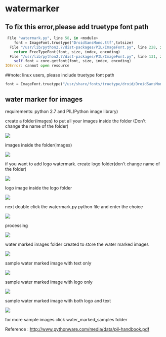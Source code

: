 watermarker
===========
## To fix this error,please add truetype font path 
```python
 File "watermark.py", line 58, in <module>
    font = ImageFont.truetype("DroidSansMono.ttf",txtsize)
  File "/usr/lib/python2.7/dist-packages/PIL/ImageFont.py", line 228, in truetype
    return FreeTypeFont(font, size, index, encoding)
  File "/usr/lib/python2.7/dist-packages/PIL/ImageFont.py", line 131, in __init__
    self.font = core.getfont(font, size, index, encoding)
IOError: cannot open resource
```
##note: linux users, please include truetype font path 
``` python
font = ImageFont.truetype("/usr/share/fonts/truetype/droid/DroidSansMono.ttf",txtsize)
```



## water marker for images

requirements: python 2.7 and PIL(Python image library)

create a folder(images) to  put all your images inside the folder (Don't change the name of the folder)

<img src = "https://raw.githubusercontent.com/bhaskar4n/watermarker/master/screen%20shots/one.PNG"/>

images inside the folder(images)

<img src ="https://raw.githubusercontent.com/bhaskar4n/watermarker/master/screen%20shots/two.PNG"/>

if you want to add logo watermark. create logo folder(don't change name of the folder)

<img src = "https://raw.githubusercontent.com/bhaskar4n/watermarker/master/screen%20shots/15.PNG"/>

logo image inside the logo folder

<img src = "https://raw.githubusercontent.com/bhaskar4n/watermarker/master/screen%20shots/16.PNG"/>

next double click the watermark.py python file and enter the choice

<img src = "https://raw.githubusercontent.com/bhaskar4n/watermarker/master/screen%20shots/10.PNG"/>

processing 

<img src = "https://raw.githubusercontent.com/bhaskar4n/watermarker/master/screen%20shots/five.PNG"/>

water marked images folder created to store the water marked images

<img src = "https://raw.githubusercontent.com/bhaskar4n/watermarker/master/screen%20shots/six.PNG"/>

sample water marked image with text only 

<img src = "https://raw.githubusercontent.com/bhaskar4n/watermarker/master/screen%20shots/seven.PNG"/>

sample water marked image with logo only

<img src = "https://raw.githubusercontent.com/bhaskar4n/watermarker/master/screen%20shots/11.PNG"/>

sample water marked image with both logo and text

<img src = "https://raw.githubusercontent.com/bhaskar4n/watermarker/master/screen%20shots/12.PNG"/>


for more sample images click water_marked_samples folder

Reference : http://www.pythonware.com/media/data/pil-handbook.pdf
